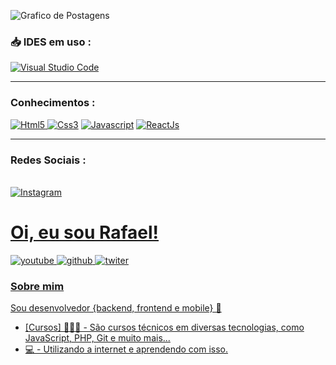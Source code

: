 <p align="left">
    <img src="https://github-readme-stats.vercel.app/api?username=fwoliveira&show_icons=true&custom_title=r_viictor08&title_color=fff0000&bg_color=161B22&text_color=11bbb2&count_private=true&icon_color=ffffff&border_color=161B22" alt="Grafico de Postagens"/>

<h3>📥 IDES em uso :</h3>
<a href="https://pt.wikipedia.org/wiki/Visual_Studio_Code"> <img alt="Visual Studio Code" src="https://img.shields.io/badge/VisualStudioCode-0078d7.svg?style=for-the-badge&logo=visual-studio-code&logoColor=white"/>
</a>
    <hr>
<h3>Conhecimentos :</h3>
<a href="https://pt.wikipedia.org/wiki/HTML5"> <img alt="Html5" src="https://img.shields.io/badge/html5-%23E34F26.svg?style=for-the-badge&logo=html5&logoColor=white"/>
</a>
<a href="https://pt.wikipedia.org/wiki/CSS3"> <img alt="Css3" src="https://img.shields.io/badge/css3-%231572B6.svg?style=for-the-badge&logo=css3&logoColor=white"/></a>
<a href="https://pt.wikipedia.org/wiki/JavaScript"> <img alt="Javascript" src="https://img.shields.io/badge/javascript-%23323330.svg?style=for-the-badge&logo=javascript&logoColor=%23F7DF1E"/></a>
<a href="https://pt.wikipedia.org/wiki/React_(JavaScript)"> <img alt="ReactJs" src="https://img.shields.io/badge/ReactJs-%2320232a.svg?style=for-the-badge&logo=react&logoColor=%2361DAFB"/></a>
    <hr>
<h3>Redes Sociais :</h3>    

<br>
<a href="https://www.instagram.com/r_viictor08/"> <img alt="Instagram" src="https://img.shields.io/badge/Instagram-E4405F?style=for-the-badge&logo=instagram&logoColor=white"/>
<br>    
    
# Oi, eu sou Rafael! 

<a href="https://www.youtube.com/c/mrbeastbrasil"> <img alt="youtube" src="https://img.shields.io/badge/-YouTube-ff0000?style=flat-square&labelColor=ff0000&logo=youtube&logoColor=white&link"/>
<a href="https://pt.wikipedia.org/wiki/HTML5"> <img alt="github" src="https://img.shields.io/badge/-Github-000?style=flat-square&logo=Github&logoColor=white&link"/>
<a href="https://twitter.com/Anitta?ref_src=twsrc%5Egoogle%7Ctwcamp%5Eserp%7Ctwgr%5Eauthor"> <img alt="twiter" src="https://img.shields.io/badge/-Twitter-1ca0f1?style=flat-square&labelColor=1ca0f1&logo=twitter&logoColor=white&link"/>

### Sobre mim
Sou desenvolvedor {backend, frontend e mobile} 💫

- [Cursos] 👨🏼‍🏫 - São cursos técnicos em diversas tecnologias, como JavaScript, PHP, Git e muito mais...
- 💻 - Utilizando a internet e aprendendo com isso.
